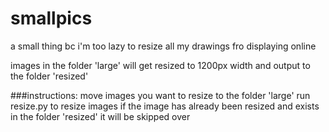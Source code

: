 # smallpics
a small thing bc i'm too lazy to resize all my drawings fro displaying online

images in the folder 'large' will get resized to 1200px width and output to the folder 'resized'

###instructions:
move images you want to resize to the folder 'large'
run resize.py to resize images
if the image has already been resized and exists in the folder 'resized' it will be skipped over
